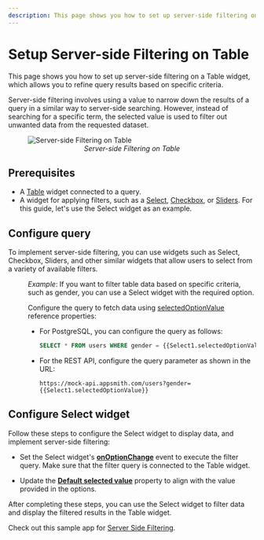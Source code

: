 ```yaml
---
description: This page shows you how to set up server-side filtering on a Table widget, which allows you to refine query results based on specific criteria.
---
```


# Setup Server-side Filtering on Table

This page shows you how to set up server-side filtering on a Table widget, which allows you to refine query results based on specific criteria.

Server-side filtering involves using a value to narrow down the results of a query in a similar way to server-side searching. However, instead of searching for a specific term, the selected value is used to filter out unwanted data from the requested dataset. 

 <figure>
  <img src="/img/table-filter-1.gif" style= {{width:"810px", height:"auto"}} alt="Server-side Filtering on Table"/>
  <figcaption align = "center"><i>Server-side Filtering on Table</i></figcaption>
</figure>

## Prerequisites

* A [Table](/reference/widgets/table) widget connected to a query.
* A widget for applying filters, such as a [Select](/reference/widgets/select/), [Checkbox](/reference/widgets/checkbox), or [Sliders](/reference/widgets/category-slider). For this guide, let's use the Select widget as an example.


## Configure query

To implement server-side filtering, you can use widgets such as Select, Checkbox, Sliders, and other similar widgets that allow users to select from a variety of available filters.

<dd>

*Example*: If you want to filter table data based on specific criteria, such as gender, you can use a Select widget with the required option.

 Configure the query to fetch data using [selectedOptionValue](/reference/widgets/select#selectedoptionvalue-string) reference properties:

  * For PostgreSQL, you can configure the query as follows:

    ```sql
    SELECT * FROM users WHERE gender = {{Select1.selectedOptionValue}};
    ```

  * For the REST API, configure the query parameter as shown in the URL:

    ```
    https://mock-api.appsmith.com/users?gender={{Select1.selectedOptionValue}}
    ```

</dd>

## Configure Select widget

Follow these steps to configure the Select widget to display data, and implement server-side filtering:

* Set the Select widget's [**onOptionChange**](/reference/widgets/select#onoptionchange) event to execute the filter query. Make sure that the filter query is connected to the Table widget.


* Update the [**Default selected value**](/reference/widgets/select#default-selected-value-string) property to align with the value provided in the options.


After completing these steps, you can use the Select widget to filter data and display the filtered results in the Table widget.



Check out this sample app for [Server Side Filtering](https://app.appsmith.com/applications/61fbdf232cd3d95ca414b805/pages/61fbdf232cd3d95ca414b808?_gl=1*msr6dt*_ga*MTg0NzgzMjE2LjE2NjE3NTIyMzM.*_ga_D1VS24CQXE*MTY5NTk3MzA0Ni4zNjAuMS4xNjk1OTc0MjE0LjAuMC4w).




